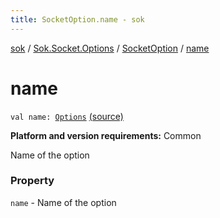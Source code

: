 ```yaml
---
title: SocketOption.name - sok
---
```


[sok](../../index.html) / [Sok.Socket.Options](../index.html) / [SocketOption](index.html) / [name](./name.html)

# name

`val name: `[`Options`](../-options/index.html) [(source)](https://github.com/SeekDaSky/Sok/tree/master/common/sok-common/src/Sok/Socket/Options/SocketOption.kt#L11)

**Platform and version requirements:** Common

Name of the option

### Property

`name` - Name of the option